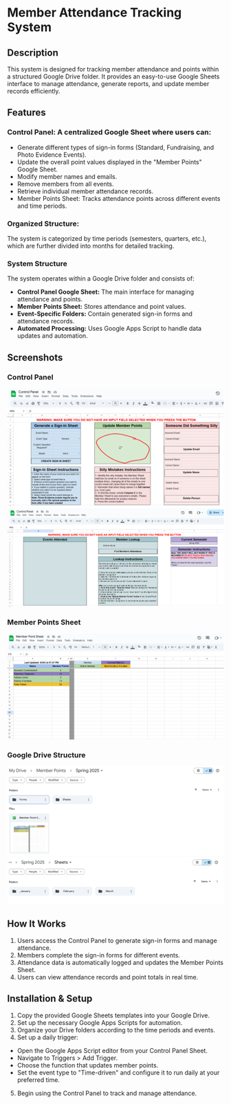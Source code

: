 # Member Attendance Tracking System

## Description
This system is designed for tracking member attendance and points within a structured Google Drive folder. It provides an easy-to-use Google Sheets interface to manage attendance, generate reports, and update member records efficiently.

## Features
### Control Panel: A centralized Google Sheet where users can:
- Generate different types of sign-in forms (Standard, Fundraising, and Photo Evidence Events).
- Update the overall point values displayed in the "Member Points" Google Sheet.
- Modify member names and emails.
- Remove members from all events.
- Retrieve individual member attendance records.
- Member Points Sheet: Tracks attendance points across different events and time periods.

### Organized Structure: 
The system is categorized by time periods (semesters, quarters, etc.), which are further divided into months for detailed tracking.

### System Structure
The system operates within a Google Drive folder and consists of:
- **Control Panel Google Sheet:** The main interface for managing attendance and points.
- **Member Points Sheet:** Stores attendance and point values.
- **Event-Specific Folders:** Contain generated sign-in forms and attendance records.
- **Automated Processing:** Uses Google Apps Script to handle data updates and automation.

## Screenshots
### Control Panel
![Control Panel Left](./Images/controlPanel1.png) ![Control Panel Right](./Images/controlPanel2.png)
### Member Points Sheet
![Member Points Sheet](./Images/memberPointSheet.png)
### Google Drive Structure
![Member Points View](./Images/memberPointsView.png)
![Sheets Monthly View](./Images/sheetsMonthView.png)


## How It Works
1. Users access the Control Panel to generate sign-in forms and manage attendance.
2. Members complete the sign-in forms for different events.
3. Attendance data is automatically logged and updates the Member Points Sheet.
4. Users can view attendance records and point totals in real time.


## Installation & Setup
1. Copy the provided Google Sheets templates into your Google Drive.
2. Set up the necessary Google Apps Scripts for automation.
3. Organize your Drive folders according to the time periods and events.
4. Set up a daily trigger:
  - Open the Google Apps Script editor from your Control Panel Sheet.
  - Navigate to Triggers > Add Trigger.
  - Choose the function that updates member points.
  - Set the event type to "Time-driven" and configure it to run daily at your preferred time.
5. Begin using the Control Panel to track and manage attendance.

